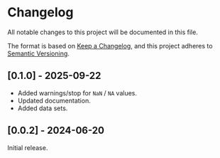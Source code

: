 # Changelog

All notable changes to this project will be documented in this file.

The format is based on [Keep a Changelog](https://keepachangelog.com/en/1.0.0/),
and this project adheres to [Semantic Versioning](https://semver.org/spec/v2.0.0.html).

## [0.1.0] - 2025-09-22
- Added warnings/stop for `NaN` / `NA`  values.
- Updated documentation.
- Added data sets.

## [0.0.2] - 2024-06-20
Initial release.



